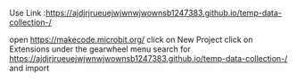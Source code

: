 
Use Link :https://ajdjrjrueuejwjwnwjwownsb1247383.github.io/temp-data-collection-/

open https://makecode.microbit.org/
click on New Project
click on Extensions under the gearwheel menu
search for
https://ajdjrjrueuejwjwnwjwownsb1247383.github.io/temp-data-collection-/
and import
